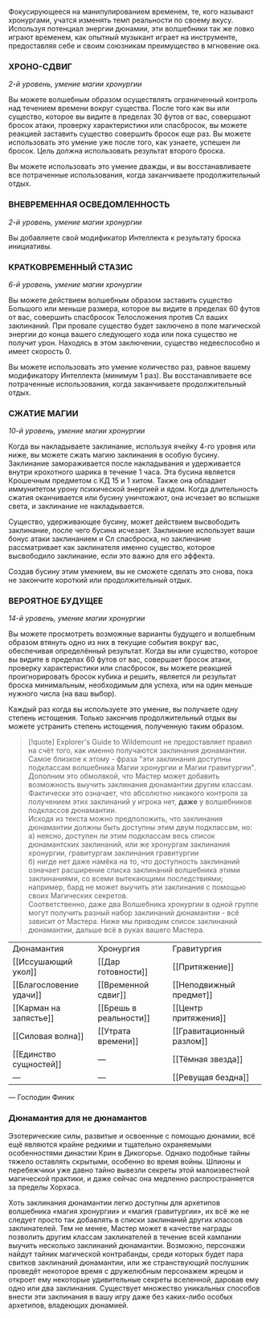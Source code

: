 Фокусирующееся на манипулированием временем, те, кого называют хронургами, учатся изменять темп реальности по своему вкусу. Используя потенциал энергии дюнамии, эти волшебники так же ловко играют временем, как опытный музыкант играет на инструменте, предоставляя себе и своим союзникам преимущество в мгновение ока.

  

### ХРОНО-СДВИГ

_2-й уровень, умение магии хронургии_

Вы можете волшебным образом осуществлять ограниченный контроль над течением времени вокруг существа. После того как вы или существо, которое вы видите в пределах 30 футов от вас, совершают бросок атаки, проверку характеристики или спасбросок, вы можете реакцией заставить существо совершить бросок еще раз. Вы можете использовать это умение уже после того, как узнаете, успешен ли бросок. Цель должна использовать результат второго броска.

Вы можете использовать это умение дважды, и вы восстанавливаете все потраченные использования, когда заканчиваете продолжительный отдых.

  

### ВНЕВРЕМЕННАЯ ОСВЕДОМЛЕННОСТЬ

_2-й уровень, умение магии хронургии_

Вы добавляете свой модификатор Интеллекта к результату броска инициативы.

  

### КРАТКОВРЕМЕННЫЙ СТАЗИС

_6-й уровень, умение магии хронургии_

Вы можете действием волшебным образом заставить существо Большого или меньше размера, которое вы видите в пределах 60 футов от вас, совершить спасбросок Телосложения против Сл ваших заклинаний. При провале существо будет заключено в поле магической энергии до конца вашего следующего хода или пока существо не получит урон. Находясь в этом заключении, существо недееспособно и имеет скорость 0.

Вы можете использовать это умение количество раз, равное вашему модификатору Интеллекта (минимум 1 раз). Вы восстанавливаете все потраченные использования, когда заканчиваете продолжительный отдых.

  

### СЖАТИЕ МАГИИ

_10-й уровень, умение магии хронургии_

Когда вы накладываете заклинание, используя ячейку 4-го уровня или ниже, вы можете сжать магию заклинания в особую бусину. Заклинание замораживается после накладывания и удерживается внутри крохотного шарика в течение 1 часа. Эта бусина является Крошечным предметом с КД 15 и 1 хитом. Также она обладает иммунитетом урону психической энергией и ядом. Когда длительность сжатия оканчивается или бусину уничтожают, она исчезает во вспышке света, и заклинание не накладывается.

Существо, удерживающее бусину, может действием высвободить заклинание, после чего бусина исчезает. Заклинание использует ваши бонус атаки заклинанием и Сл спасброска, но заклинание рассматривает как заклинателя именно существо, которое высвободило заклинание, если это важно для его эффекта.

Создав бусину этим умением, вы не сможете сделать это снова, пока не закончите короткий или продолжительный отдых.

  

### ВЕРОЯТНОЕ БУДУЩЕЕ

_14-й уровень, умение магии хронургии_

Вы можете просмотреть возможные варианты будущего и волшебным образом втянуть одно из них в текущие события вокруг вас, обеспечивая определённый результат. Когда вы или существо, которое вы видите в пределах 60 футов от вас, совершает бросок атаки, проверку характеристики или спасбросок, вы можете реакцией проигнорировать бросок кубика и решить, является ли результат броска минимальным, необходимым для успеха, или на один меньше нужного числа (на ваш выбор).

Каждый раз когда вы используете это умение, вы получаете одну степень истощения. Только закончив продолжительный отдых вы можете устранить степень истощения, полученную таким образом.

> [!quote]
> Explorer's Guide to Wildemount не предоставляет правил на счёт того, как именно получаются заклинания дюнамантии. Самое близкое к этому - фраза "эти заклинания доступны подклассам волшебника Магии хронургии и Магии гравитургии". Дополним это обмолвкой, что Мастер может добавить возможность выучить заклинания дюнамантии другим классам. Фактически это означает, что абсолютно никакого контроля за получением этих заклинаний у игрока нет, **даже** у волшебников подклассов дюнамантии.  
Исходя из текста можно предположить, что заклинания дюнамантии должны быть доступны этим двум подклассам, но:  
а) неясно, доступен ли этим подклассам весь список дюнамантских заклинаний, или же хронургам заклинания хронургии, гравитургам заклинания гравитургии  
б) нигде нет даже намёка на то, что доступность заклинаний означает расширение списка заклинаний волшебника этими заклинаниями, со всеми вытекающими последствиями; например, бард не может выучить эти заклинания с помощью своих Магических секретов.  
Соответственно, даже два Волшебника хронургии в одной группе могут получить разный набор заклинаний дюнамантии - всё зависит от Мастера. Ниже мы приводим список заклинаний дюнамантии, дальше всё в руках вашего Мастера.      

|                         |                        |                           |
| ----------------------- | ---------------------- | ------------------------- |
| Дюнамантия              | Хронургия              | Гравитургия               |
| [[Иссушающий укол]]     | [[Дар готовности]]     | [[Притяжение]]            |
| [[Благословение удачи]] | [[Временной сдвиг]]    | [[Неподвижный предмет]]   |
| [[Карман на запястье]]  | [[Брешь в реальности]] | [[Центр притяжения]]      |
| [[Силовая волна]]       | [[Утрата времени]]     | [[Гравитационный разлом]] |
| [[Единство сущностей]]  | —                      | [[Тёмная звезда]]         |
| —                       | —                      | [[Ревущая бездна]]        |

— Господин Финик

### **Дюнамантия для не дюнамантов**

Эзотерические силы, развитые и освоенные с помощью дюнамии, всё ещё являются крайне редкими и тщательно охраняемыми особенностями династии Крин в Дикогорье. Однако подобные тайны тяжело оставлять скрытыми, особенно во время войны. Шпионы и перебежчики уже давно тайно вывезли секреты этой малоизвестной магической практики, и даже сейчас она медленно распространяется за пределы Хорхаса.

Хоть заклинания дюнамантии легко доступны для архетипов волшебника «магия хронургии» и «магия гравитургии», их всё же не следует просто так добавлять в списки заклинаний других классов заклинателей. Тем не менее, Мастер может в качестве награды позволить другим классам заклинателей в течение всей кампании выучить несколько заклинаний дюнамантии. Возможно, персонажи найдут тайник магической контрабанды, среди которых будет пара свитков заклинаний дюнамантии, или же странствующий послушник проведёт некоторое время с дружелюбным персонажем жрецом и откроет ему некоторые удивительные секреты вселенной, даровав ему одно или два заклинания. Существует множество уникальных способов внести эти заклинания в вашу игру даже без каких-либо особых архетипов, владеющих дюнамией.